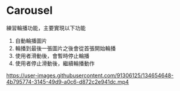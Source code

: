 # Carousel

練習輪播功能，主要實現以下功能

1. 自動輪播圖片
2. 輪播到最後一張圖片之後會從首張開始輪播
3. 使用者滑動後，會暫時停止輪播
4. 使用者停止滑動後，繼續輪播動作

https://user-images.githubusercontent.com/91306125/134654648-4b795774-3145-49d9-a0c6-d872c2e941dc.mp4
